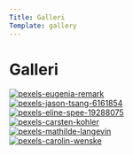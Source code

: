 ```yaml
---
Title: Galleri
Template: gallery
---
```


Galleri
==========================


<div class="box">
    <a href="%base_url%/image/pexels-eugenia-remark-18977904.jpg">     
        <picture>
            <source media="(min-width: 668px)" srcset="%base_url%/image/pexels-eugenia-remark-18977904.jpg?w=10%">
            <source media="(max-width: 669px)" srcset="%base_url%/image/pexels-eugenia-remark-18977904.jpg.jpg?w=5%">
            <img src="%base_url%/image/pexels-eugenia-remark-18977904.jpg" class="max-width" alt="pexels-eugenia-remark">
        </picture>
    </a>
</div>

<div class="box">
    <a href="%base_url%/image/pexels-jason-tsang-6161854.jpg">     
        <picture>
            <source media="(min-width: 668px)" srcset="%base_url%/image/pexels-jason-tsang-6161854.jpg?w=13%">
            <source media="(max-width: 669px)" srcset="%base_url%/image/pexels-jason-tsang-6161854.jpg?w=6%">
            <img src="%base_url%/image/pexels-jason-tsang-6161854.jpg" class="max-width" alt="pexels-jason-tsang-6161854">
        </picture>
    </a>
</div>

<div class="box">
    <a href="%base_url%/image/pexels-eline-spee-19288075.jpg">     
        <picture>
            <source media="(min-width: 668px)" srcset="%base_url%/image/pexels-eline-spee-19288075.jpg?w=5%">
            <source media="(max-width: 669px)" srcset="%base_url%/image/pexels-eline-spee-19288075.jpg?w=2%">
            <img src="%base_url%/image/pexels-eline-spee-19288075.jpg" class="max-width" alt="pexels-eline-spee-19288075">
        </picture>
    </a>
</div>

<div class="box">
    <a href="%base_url%/image/pexels-carsten-kohler-10068091.jpg">     
        <picture>
            <source media="(min-width: 668px)" srcset="%base_url%/image/pexels-carsten-kohler-10068091.jpg?w=7%">
            <source media="(max-width: 669px)" srcset="%base_url%/image/pexels-carsten-kohler-10068091.jpg?w=3%">
            <img src="%base_url%/image/pexels-carsten-kohler-10068091.jpg" class="max-width" alt="pexels-carsten-kohler">
        </picture>
    </a>
</div>

<div class="box">
    <a href="%base_url%/image/pexels-mathilde-langevin-18713031.jpg">     
        <picture>
            <source media="(min-width: 668px)" srcset="%base_url%/image/pexels-mathilde-langevin-18713031.jpg?w=9%">
            <source media="(max-width: 669px)" srcset="%base_url%/image/pexels-mathilde-langevin-18713031.jpg?w=4%">
            <img src="%base_url%/image/pexels-mathilde-langevin-18713031.jpg" class="max-width" alt="pexels-mathilde-langevin">
        </picture>
    </a>
</div>

<div class="box">
    <a href="%base_url%/image/pexels-carolin-wenske-18758625.jpg">     
        <picture>
            <source media="(min-width: 668px)" srcset="%base_url%/image/pexels-carolin-wenske-18758625.jpg?w=10%">
            <source media="(max-width: 669px)" srcset="%base_url%/image/pexels-carolin-wenske-18758625.jpg?w=5%">
            <img src="%base_url%/image/pexels-carolin-wenske-18758625.jpg" class="max-width" alt="pexels-carolin-wenske">
        </picture>
    </a>
</div>